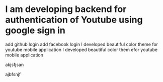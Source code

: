  # I am developing backend for authentication of Youtube using google sign in 

 add github login
 add facebook login
I developed beautiful color theme for youtube mobile application
I developed beautiful color them efor youtube mobile application

akjsfjsan

ajbfsnjf
